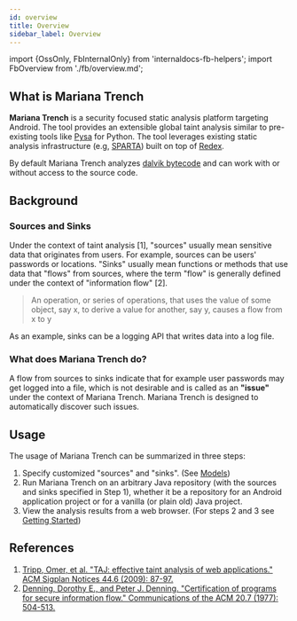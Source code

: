 ```yaml
---
id: overview
title: Overview
sidebar_label: Overview
---
```

import {OssOnly, FbInternalOnly} from 'internaldocs-fb-helpers';
import FbOverview from './fb/overview.md';

## What is Mariana Trench

**Mariana Trench** is a security focused static analysis platform targeting Android. The tool provides an extensible global taint analysis similar to pre-existing tools like [Pysa](https://pyre-check.org/docs/pysa-basics) for Python. The tool leverages existing static analysis infrastructure (e.g, [SPARTA](https://github.com/facebookincubator/SPARTA)) built on top of [Redex](https://github.com/facebook/redex).

By default Mariana Trench analyzes [dalvik bytecode](https://source.android.com/devices/tech/dalvik/dalvik-bytecode) and can work with or without access to the source code.

## Background

### Sources and Sinks

Under the context of taint analysis [1], "sources" usually mean sensitive data that originates from users. For example, sources can be users' passwords or locations. "Sinks" usually mean functions or methods that use data that "flows" from sources, where the term "flow" is generally defined under the context of "information flow" [2].
> An operation, or series of operations, that uses the value of some object, say x, to derive a value for another, say y, causes a flow from x to y

As an example, sinks can be a logging API that writes data into a log file.

### What does Mariana Trench do?

A flow from sources to sinks indicate that for example user passwords may get logged into a file, which is not desirable and is called as an **"issue"** under the context of Mariana Trench. Mariana Trench is designed to automatically discover such issues.

## Usage

The usage of Mariana Trench can be summarized in three steps:

<OssOnly>

1. Specify customized "sources" and "sinks". (See [Models](./models.md))
2. Run Mariana Trench on an arbitrary Java repository (with the sources and sinks specified in Step 1), whether it be a repository for an Android application project or for a vanilla (or plain old) Java project.
3. View the analysis results from a web browser. (For steps 2 and 3 see [Getting Started](./getting_started.md))

</OssOnly>
<FbInternalOnly> <FbOverview/> </FbInternalOnly>

## References

1. [Tripp, Omer, et al. "TAJ: effective taint analysis of web applications." ACM Sigplan Notices 44.6 (2009): 87-97.](https://dl.acm.org/doi/10.1145/1542476.1542486)
2. [Denning, Dorothy E., and Peter J. Denning. "Certification of programs for secure information flow." Communications of the ACM 20.7 (1977): 504-513.](https://dl.acm.org/doi/10.1145/359636.359712)
